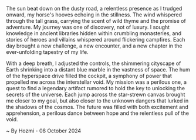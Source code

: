 
The sun beat down on the dusty road, a relentless presence as I trudged onward, my horse's hooves echoing in the stillness. The wind whispered through the tall grass, carrying the scent of wild thyme and the promise of adventure. My journey was one of discovery, not of luxury. I sought knowledge in ancient libraries hidden within crumbling monasteries, and stories of heroes and villains whispered around flickering campfires.  Each day brought a new challenge, a new encounter, and a new chapter in the ever-unfolding tapestry of my life.

With a deep breath, I adjusted the controls, the shimmering cityscape of Earth shrinking into a distant blue marble in the vastness of space. The hum of the hyperspace drive filled the cockpit, a symphony of power that propelled me across the interstellar void. My mission was a perilous one, a quest to find a legendary artifact rumored to hold the key to unlocking the secrets of the universe. Each jump across the star-strewn canvas brought me closer to my goal, but also closer to the unknown dangers that lurked in the shadows of the cosmos. The future was filled with both excitement and apprehension, a perilous dance between hope and the relentless pull of the void. 

~ By Hozmi - 08 October 2024

